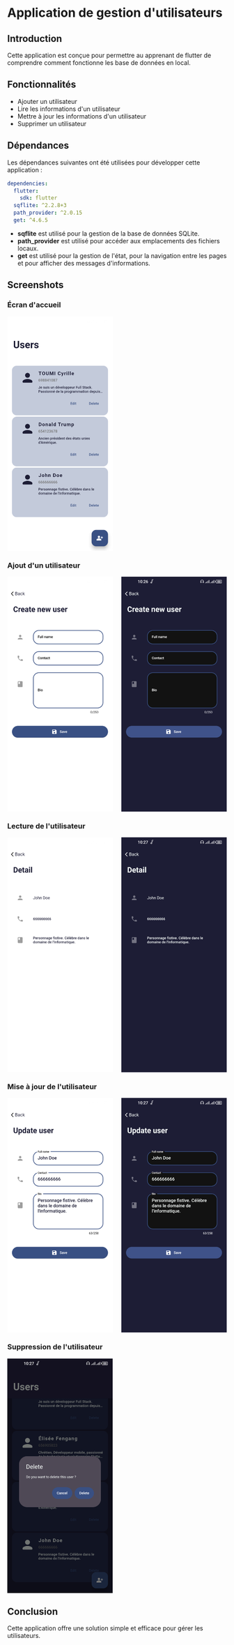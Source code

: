# Application de gestion d'utilisateurs

## Introduction
Cette application est conçue pour permettre au apprenant de flutter de comprendre comment fonctionne les base de données en local.

## Fonctionnalités
- Ajouter un utilisateur
- Lire les informations d'un utilisateur
- Mettre à jour les informations d'un utilisateur
- Supprimer un utilisateur 

## Dépendances
Les dépendances suivantes ont été utilisées pour développer cette application :

```yaml
dependencies:
  flutter:
    sdk: flutter
  sqflite: ^2.2.8+3
  path_provider: ^2.0.15
  get: ^4.6.5
```
- **sqflite** est utilisé pour la gestion de la base de données SQLite.
- **path_provider** est utilisé pour accéder aux emplacements des fichiers locaux.
- **get** est utilisé pour la gestion de l'état, pour la navigation entre les pages et pour afficher des messages d'informations.

## Screenshots

### Écran d'accueil
<div style="display: flex; flex-direction: row; justify-content: space-between;">
    <img src="/assets/5.png" style="width: 48%;" />
</div>

### Ajout d'un utilisateur
<div style="display: flex; flex-direction: row; justify-content: space-between;">
    <img src="/assets/6.png" style="width: 48%;" />
    <img src="/assets/1.png" style="width: 48%;" />
</div>

### Lecture de l'utilisateur
<div style="display: flex; flex-direction: row; justify-content: space-between;">
    <img src="/assets/8.png" style="width: 48%;" />
    <img src="/assets/2.png" style="width: 48%;" />
</div>

### Mise à jour de l'utilisateur
<div style="display: flex; flex-direction: row; justify-content: space-between;">
    <img src="/assets/7.png" style="width: 48%;" />
    <img src="/assets/3.png" style="width: 48%;" />
</div>

### Suppression de l'utilisateur
<div style="display: flex; flex-direction: row; justify-content: space-between;">
    <img src="/assets/4.png" style="width: 48%;" />
</div>

## Conclusion
Cette application offre une solution simple et efficace pour gérer les utilisateurs.
